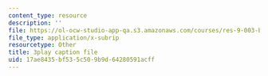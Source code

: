 ```yaml
---
content_type: resource
description: ''
file: https://ol-ocw-studio-app-qa.s3.amazonaws.com/courses/res-9-003-brains-minds-and-machines-summer-course-summer-2015/17ae8435bf535c509b9d64280591acff_Pwm6DqdC4pU.vtt
file_type: application/x-subrip
resourcetype: Other
title: 3play caption file
uid: 17ae8435-bf53-5c50-9b9d-64280591acff
---
```

